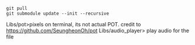 ```
git pull
git submodule update --init --recursive
```

Libs/pot>pixels on terminal, its not actual POT. credit to https://github.com/SeungheonOh/pot
Libs/audio_player> play audio for the file